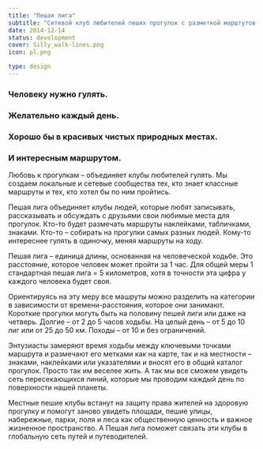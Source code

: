 ```yaml
---
title: "Пешая лига"
subtitle: "Сетевой клуб любителей пеших прогулок с разметкой марштутов на карте и на местности"
date: 2014-12-14
status: development
cover: Silly_walk-lines.png
icon: pl.png

type: design
---
```


### Человеку нужно гулять.

### Желательно каждый день.

### Хорошо бы в красивых чистых природных местах.

### И интересным маршрутом.

Любовь к прогулкам – объединяет клубы любителей гулять. Мы создаем локальные и сетевые сообщества тех, кто знает классные маршруты и тех, кто хотел бы по ним пройтись.

Пешая лига объединяет клубы людей, которые любят записывать, рассказывать и обсуждать с друзьями свои любимые места для прогулок. Кто-то будет размечать маршруты наклейками, табличками, знаками. Кто-то – собирать на прогулки самых разных людей. Кому-то интереснее гулять в одиночку, меняя маршруты на ходу.

Пешая лига – единица длины, основанная на человеческой ходьбе. Это расстояние, которое человек может пройти за 1 час. Для общей меры 1 стандартная пешая лига = 5 километров, хотя в точности эта цифра у каждого человека будет своя.

Ориентируясь на эту меру все машруты можно разделить на категории в зависимости от времени-расстояния, которое они занимают. Короткие прогулки могуть быть на половину пешей лиги или даже на четверь. Долгие – от 2 до 5 часов ходьбы. На целый день – от 5 до 10 лиг или от 25 до 50 км. Походы – от 10 и без ограничений.

Энтузиасты замеряют время ходьбы между ключевыми точками маршрута и размечают его метками как на карте, так и на местности – знаками, наклейками или указателями и вносят его в общий каталог прогулок. Просто так им веселее жить. А так мы все сможем увидеть сеть пересекающихся линий, которые мы проводим каждый день по поверхности нашей планеты.

Местные пешие клубы встанут на защиту права жителей на здоровую прогулку и помогут заново увидеть площади, пешие улицы, набережные, парки, поля и леса как общественную ценность и важное жизненное пространство. А Пешая лига поможет связать эти клубы в глобальную сеть путей и путеводителей.
